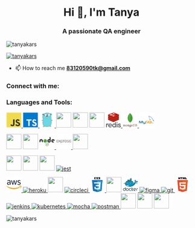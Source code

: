 <h1 align="center">Hi 👋, I'm Tanya</h1>
<h3 align="center">A passionate QA engineer</h3>

<p align="left"> <img src="https://komarev.com/ghpvc/?username=tanyakars&label=Profile%20views&color=0e75b6&style=flat" alt="tanyakars" /> </p>

<p align="left"> <a href="https://github.com/ryo-ma/github-profile-trophy"><img src="https://github-profile-trophy.vercel.app/?username=tanyakars&theme=onedark" alt="tanyakars" /></a> </p>

- 📫 How to reach me **83120590tk@gmail.com**

<h3 align="left">Connect with me:</h3>
<p align="left">
  <a href="https://upload.wikimedia.org/wikipedia/commons/thumb/8/81/LinkedIn_icon.svg/1200px-LinkedIn_icon.svg" /> </a> 
</p>

<h3 align="left">Languages and Tools:</h3>
<p align="left">
<a href="https://developer.mozilla.org/en-US/docs/Web/JavaScript" target="_blank" rel="noreferrer"> <img src="https://raw.githubusercontent.com/devicons/devicon/master/icons/javascript/javascript-original.svg" alt="javascript" width="40" height="40"/> </a>
<a href="https://www.typescriptlang.org/" target="_blank" rel="noreferrer"> <img src="https://raw.githubusercontent.com/devicons/devicon/master/icons/typescript/typescript-original.svg" alt="typescript" width="40" height="40"/> </a> 
<a href="https://golang.org" target="_blank" rel="noreferrer"> <img src="https://raw.githubusercontent.com/devicons/devicon/master/icons/go/go-original.svg" alt="go" width="40" height="40"/> </a> 
<img src="https://cdn.jsdelivr.net/gh/devicons/devicon@latest/icons/python/python-original-wordmark.svg" width="40" height="40"/>
  
<img src="https://cdn.jsdelivr.net/gh/devicons/devicon@latest/icons/postgresql/postgresql-original-wordmark.svg" width="40" height="40"/>
<img src="https://cdn.jsdelivr.net/gh/devicons/devicon@latest/icons/prisma/prisma-original-wordmark.svg" width="40" height="40"/>
<a href="https://redis.io" target="_blank" rel="noreferrer"> <img src="https://raw.githubusercontent.com/devicons/devicon/master/icons/redis/redis-original-wordmark.svg" alt="redis" width="40" height="40"/> </a> 
 </a> <a href="https://www.mongodb.com/" target="_blank" rel="noreferrer"> <img src="https://raw.githubusercontent.com/devicons/devicon/master/icons/mongodb/mongodb-original-wordmark.svg" alt="mongodb" width="40" height="40"/> </a> <a href="https://www.mysql.com/" target="_blank" rel="noreferrer"> <img src="https://raw.githubusercontent.com/devicons/devicon/master/icons/mysql/mysql-original-wordmark.svg" alt="mysql" width="40" height="40"/> </a> </p>

<p align="left">
<img src="https://cdn.jsdelivr.net/gh/devicons/devicon@latest/icons/react/react-original-wordmark.svg" width="40" height="40"/>
<img src="https://cdn.jsdelivr.net/gh/devicons/devicon@latest/icons/vuejs/vuejs-original-wordmark.svg" width="40" height="40"/>
<a href="https://nodejs.org" target="_blank" rel="noreferrer"> <img src="https://raw.githubusercontent.com/devicons/devicon/master/icons/nodejs/nodejs-original-wordmark.svg" alt="nodejs" width="40" height="40"/> 
<a href="https://expressjs.com" target="_blank" rel="noreferrer"> <img src="https://raw.githubusercontent.com/devicons/devicon/master/icons/express/express-original-wordmark.svg" alt="express" width="40" height="40"/> </a> 
<img src="https://cdn.jsdelivr.net/gh/devicons/devicon@latest/icons/materialui/materialui-original.svg" width="40" height="40"/>
</p>
          
<p align="left">
<img src="https://cdn.jsdelivr.net/gh/devicons/devicon@latest/icons/cypressio/cypressio-original.svg" width="40" height="40"/>
<img src="https://cdn.jsdelivr.net/gh/devicons/devicon@latest/icons/puppeteer/puppeteer-original.svg" width="40" height="40"/>
<img src="https://images.credly.com/images/a5f357f3-1c50-43b0-a0bc-32a6a1aa898a/webdriverio.png" width="40" height="40"/>
<a href="https://jestjs.io" target="_blank" rel="noreferrer"> <img src="https://www.vectorlogo.zone/logos/jestjsio/jestjsio-icon.svg" alt="jest" width="40" height="40"/>      
</p>               

<p align="left">
<a href="https://aws.amazon.com" target="_blank" rel="noreferrer"> <img src="https://raw.githubusercontent.com/devicons/devicon/master/icons/amazonwebservices/amazonwebservices-original-wordmark.svg" alt="aws" width="40" height="40"/> </a>
<a href="https://heroku.com" target="_blank" rel="noreferrer"> <img src="https://www.vectorlogo.zone/logos/heroku/heroku-icon.svg" alt="heroku" width="40" height="40"/> </a> 
<img src="https://cdn.jsdelivr.net/gh/devicons/devicon@latest/icons/netlify/netlify-original-wordmark.svg" width="40" height="40"/>         
<a href="https://circleci.com" target="_blank" rel="noreferrer"> <img src="https://www.vectorlogo.zone/logos/circleci/circleci-icon.svg" alt="circleci" width="40" height="40"/> </a>
<a href="https://www.w3schools.com/css/" target="_blank" rel="noreferrer"> <img src="https://raw.githubusercontent.com/devicons/devicon/master/icons/css3/css3-original-wordmark.svg" alt="css3" width="40" height="40"/> </a> 
<img src="https://cdn.jsdelivr.net/gh/devicons/devicon@latest/icons/githubactions/githubactions-original.svg" width="40" height="40"/>
<a href="https://www.docker.com/" target="_blank" rel="noreferrer"> <img src="https://raw.githubusercontent.com/devicons/devicon/master/icons/docker/docker-original-wordmark.svg" alt="docker" width="40" height="40"/> </a>  
<a href="https://www.figma.com/" target="_blank" rel="noreferrer"> <img src="https://www.vectorlogo.zone/logos/figma/figma-icon.svg" alt="figma" width="40" height="40"/> </a> 
<a href="https://git-scm.com/" target="_blank" rel="noreferrer"> <img src="https://www.vectorlogo.zone/logos/git-scm/git-scm-icon.svg" alt="git" width="40" height="40"/> </a> 
<a href="https://www.w3.org/html/" target="_blank" rel="noreferrer"> <img src="https://raw.githubusercontent.com/devicons/devicon/master/icons/html5/html5-original-wordmark.svg" alt="html5" width="40" height="40"/> </a>  
<a href="https://www.jenkins.io" target="_blank" rel="noreferrer"> <img src="https://www.vectorlogo.zone/logos/jenkins/jenkins-icon.svg" alt="jenkins" width="40" height="40"/> </a> 
 </a> 
<a href="https://kubernetes.io" target="_blank" rel="noreferrer"> <img src="https://www.vectorlogo.zone/logos/kubernetes/kubernetes-icon.svg" alt="kubernetes" width="40" height="40"/> </a> 
<a href="https://mochajs.org" target="_blank" rel="noreferrer"> <img src="https://www.vectorlogo.zone/logos/mochajs/mochajs-icon.svg" alt="mocha" width="40" height="40"/> </a> 
<a href="https://postman.com" target="_blank" rel="noreferrer"> <img src="https://www.vectorlogo.zone/logos/getpostman/getpostman-icon.svg" alt="postman" width="40" height="40"/> </a> 
<img src="https://cdn.jsdelivr.net/gh/devicons/devicon@latest/icons/swagger/swagger-original.svg" width="40" height="40"/>
 <img src="https://cdn.jsdelivr.net/gh/devicons/devicon@latest/icons/confluence/confluence-plain-wordmark.svg" width="40" height="40"/>
 <img src="https://cdn.jsdelivr.net/gh/devicons/devicon@latest/icons/jira/jira-original-wordmark.svg" width="40" height="40"/>
    
</p>

<p><img align="center" src="https://github-readme-stats.vercel.app/api/top-langs?username=tanyakars&show_icons=true&locale=en&layout=compact&heme=dark" alt="tanyakars" />
</p>
